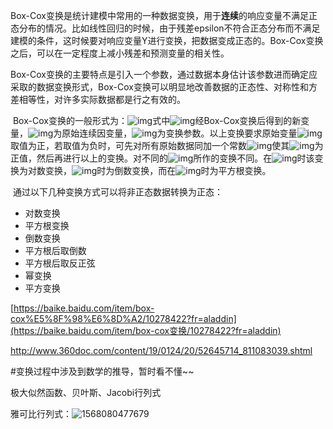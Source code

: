 ​	Box-Cox变换是统计建模中常用的一种数据变换，用于**连续**的响应变量不满足正态分布的情况。比如线性回归的时候，由于残差epsilon不符合正态分布而不满足建模的条件，这时候要对响应变量Y进行变换，把数据变成正态的。Box-Cox变换之后，可以在一定程度上减小残差和预测变量的相关性。

​	Box-Cox变换的主要特点是引入一个参数，通过数据本身估计该参数进而确定应采取的数据变换形式，Box-Cox变换可以明显地改善数据的正态性、对称性和方差相等性，对许多实际数据都是行之有效的。

​	Box-Cox变换的一般形式为：![img](https://gss0.bdstatic.com/94o3dSag_xI4khGkpoWK1HF6hhy/baike/s%3D156/sign=de90e3cad6b44aed5d4ebae1851d876a/b3fb43166d224f4a782c939305f790529922d1fd.jpg)式中![img](https://gss3.bdstatic.com/7Po3dSag_xI4khGkpoWK1HF6hhy/baike/s%3D32/sign=350792a0b512c8fcb0f3f0cffd03616f/63d9f2d3572c11dfee605fa36f2762d0f603c2f9.jpg)经Box-Cox变换后得到的新变量，![img](https://gss0.bdstatic.com/94o3dSag_xI4khGkpoWK1HF6hhy/baike/s%3D13/sign=b3ba791f22dda3cc0fe4bc2300e9d26d/ac6eddc451da81cbc157634d5e66d016082431f9.jpg)为原始连续因变量，![img](https://gss3.bdstatic.com/7Po3dSag_xI4khGkpoWK1HF6hhy/baike/s%3D12/sign=946062f54fa98226bcc12f258b82ab06/3b87e950352ac65c6f9c86f3f7f2b21192138a91.jpg)为变换参数。以上变换要求原始变量![img](https://gss0.bdstatic.com/94o3dSag_xI4khGkpoWK1HF6hhy/baike/s%3D13/sign=b3ba791f22dda3cc0fe4bc2300e9d26d/ac6eddc451da81cbc157634d5e66d016082431f9.jpg)取值为正，若取值为负时，可先对所有原始数据同加一个常数![img](https://gss3.bdstatic.com/-Po3dSag_xI4khGkpoWK1HF6hhy/baike/s%3D8/sign=32dee09aca5c1038207ec3f3b2904b/d0c8a786c9177f3ebc871c8d7ccf3bc79e3d56fb.jpg)使其![img](https://gss3.bdstatic.com/7Po3dSag_xI4khGkpoWK1HF6hhy/baike/s%3D43/sign=5d7c051200f431adb8d2423a4a36d82e/9345d688d43f87944b09a8aede1b0ef41ad53ab8.jpg)为正值，然后再进行以上的变换。对不同的![img](https://gss3.bdstatic.com/7Po3dSag_xI4khGkpoWK1HF6hhy/baike/s%3D12/sign=946062f54fa98226bcc12f258b82ab06/3b87e950352ac65c6f9c86f3f7f2b21192138a91.jpg)所作的变换不同。在![img](https://gss0.bdstatic.com/94o3dSag_xI4khGkpoWK1HF6hhy/baike/s%3D37/sign=ebad9ce40523dd542573a16fd0090820/42a98226cffc1e17aa3c6cb14690f603728de9ab.jpg)时该变换为对数变换，![img](https://gss2.bdstatic.com/9fo3dSag_xI4khGkpoWK1HF6hhy/baike/s%3D46/sign=4dd53e48164c510faac4e31c6159fd75/d058ccbf6c81800ad349698ebd3533fa838b4786.jpg)时为倒数变换，而在![img](https://gss3.bdstatic.com/-Po3dSag_xI4khGkpoWK1HF6hhy/baike/s%3D50/sign=a96eb769fed3572c62e29cdc8b13831d/37d12f2eb9389b50ec7d00d28935e5dde6116eb4.jpg)时为平方根变换。

​	通过以下几种变换方式可以将非正态数据转换为正态：

- 对数变换
- 平方根变换
- 倒数变换
- 平方根后取倒数
- 平方根后取反正弦
- 幂变换
- 平方变换

[https://baike.baidu.com/item/box-cox%E5%8F%98%E6%8D%A2/10278422?fr=aladdin](https://baike.baidu.com/item/box-cox变换/10278422?fr=aladdin)

http://www.360doc.com/content/19/0124/20/52645714_811083039.shtml

#变换过程中涉及到数学的推导，暂时看不懂~~

极大似然函数、贝叶斯、Jacobi行列式

雅可比行列式：![1568080477679](C:\Users\娜\AppData\Roaming\Typora\typora-user-images\1568080477679.png)